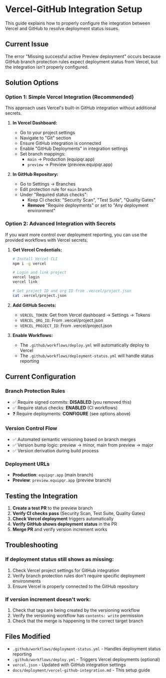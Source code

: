 # Vercel-GitHub Integration Setup

This guide explains how to properly configure the integration between Vercel and GitHub to resolve deployment status issues.

## Current Issue

The error "Missing successful active Preview deployment" occurs because GitHub branch protection rules expect deployment status from Vercel, but the integration isn't properly configured.

## Solution Options

### Option 1: Simple Vercel Integration (Recommended)

This approach uses Vercel's built-in GitHub integration without additional secrets.

1. **In Vercel Dashboard:**
   - Go to your project settings
   - Navigate to "Git" section
   - Ensure GitHub integration is connected
   - Enable "GitHub Deployments" in integration settings
   - Set branch mappings:
     - `main` → Production (equipqr.app)
     - `preview` → Preview (preview.equipqr.app)

2. **In GitHub Repository:**
   - Go to Settings → Branches
   - Edit protection rule for `main` branch
   - Under "Required status checks":
     - Keep CI checks: "Security Scan", "Test Suite", "Quality Gates"
     - **Remove** "Require deployments" or set to "Any deployment environment"

### Option 2: Advanced Integration with Secrets

If you want more control over deployment reporting, you can use the provided workflows with Vercel secrets.

1. **Get Vercel Credentials:**
   ```bash
   # Install Vercel CLI
   npm i -g vercel
   
   # Login and link project
   vercel login
   vercel link
   
   # Get project ID and org ID from .vercel/project.json
   cat .vercel/project.json
   ```

2. **Add GitHub Secrets:**
   - `VERCEL_TOKEN`: Get from Vercel dashboard → Settings → Tokens
   - `VERCEL_ORG_ID`: From .vercel/project.json
   - `VERCEL_PROJECT_ID`: From .vercel/project.json

3. **Enable Workflows:**
   - The `.github/workflows/deploy.yml` will automatically deploy to Vercel
   - The `.github/workflows/deployment-status.yml` will handle status reporting

## Current Configuration

### Branch Protection Rules
- ✅ Require signed commits: **DISABLED** (you removed this)
- ✅ Require status checks: **ENABLED** (CI workflows)
- ❓ Require deployments: **CONFIGURE** (see options above)

### Version Control Flow
- ✅ Automated semantic versioning based on branch merges
- ✅ Version bump logic: preview → minor, main from preview → major
- ✅ Version derivation during build process

### Deployment URLs
- **Production**: `equipqr.app` (main branch)
- **Preview**: `preview.equipqr.app` (preview branch)

## Testing the Integration

1. **Create a test PR** to the preview branch
2. **Verify CI checks pass** (Security Scan, Test Suite, Quality Gates)
3. **Check Vercel deployment** triggers automatically
4. **Verify GitHub shows deployment status** in the PR
5. **Merge PR** and verify version increment works

## Troubleshooting

### If deployment status still shows as missing:
1. Check Vercel project settings for GitHub integration
2. Verify branch protection rules don't require specific deployment environments
3. Ensure Vercel is properly connected to the GitHub repository

### If version increment doesn't work:
1. Check that tags are being created by the versioning workflow
2. Verify the versioning workflow has `contents: write` permission
3. Check that the merge is happening to the correct target branch

## Files Modified

- `.github/workflows/deployment-status.yml` - Handles deployment status reporting
- `.github/workflows/deploy.yml` - Triggers Vercel deployments (optional)
- `vercel.json` - Updated with GitHub integration settings
- `docs/deployment/vercel-github-integration.md` - This setup guide
